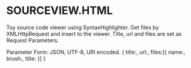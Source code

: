 SOURCEVIEW.HTML
===============
Toy source code viewer using SyntaxHighlighter.
Get files by XMLHttpRequest and insert to the viewer.
Title, url and files are set as Request Parameters.

Parameter Form: JSON, UTF-8, URI encoded.
{ title:<string>,
  url:<string>,
  files:[{
    name:<string>,
    brush:<string>,
    title:<string>
  }]
}
